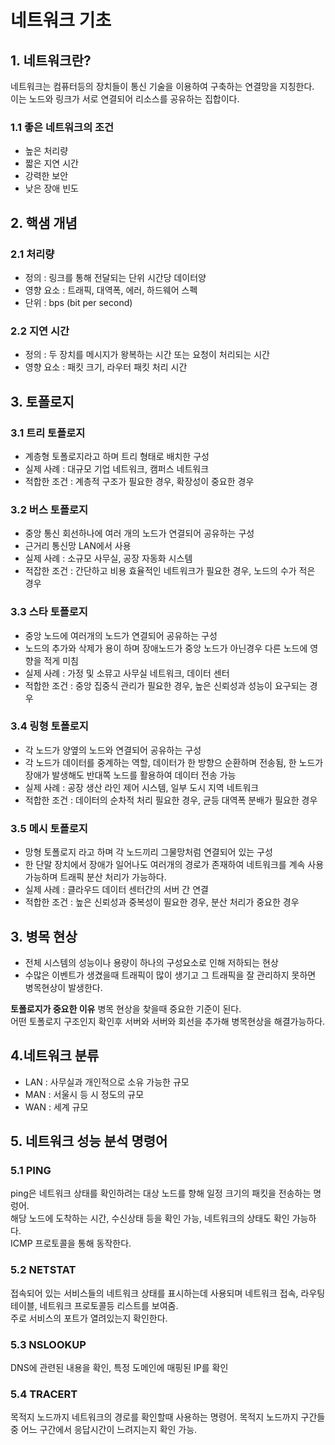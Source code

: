 # 네트워크 기초

## 1. 네트워크란?
네트워크는 컴퓨터등의 장치들이 통신 기술을 이용하여 구축하는 연결망을 지칭한다.  
이는 노드와 링크가 서로 연결되어 리소스를 공유하는 집합이다.

### 1.1 좋은 네트워크의 조건
 - 높은 처리량
 - 짧은 지연 시간
 - 강력한 보안
 - 낮은 장애 빈도

## 2. 핵샘 개념
### 2.1 처리량
- 정의 : 링크를 통해 전달되는 단위 시간당 데이터양
- 영향 요소 : 트래픽, 대역폭, 에러, 하드웨어 스펙
- 단위 : bps (bit per second)

### 2.2 지연 시간
- 정의 : 두 장치를 메시지가 왕복하는 시간 또는 요청이 처리되는 시간
- 영향 요소 : 패킷 크기, 라우터 패킷 처리 시간

## 3. 토폴로지

### 3.1 트리 토폴로지
- 계층형 토폴로지라고 하며 트리 형태로 배치한 구성
- 실제 사례 : 대규모 기업 네트워크, 캠퍼스 네트워크
- 적합한 조건 : 계층적 구조가 필요한 경우, 확장성이 중요한 경우

### 3.2 버스 토폴로지
- 중앙 통신 회선하나에 여러 개의 노드가 연결되어 공유하는 구성
- 근거리 통신망 LAN에서 사용
- 실제 사례 : 소규모 사무실, 공장 자동화 시스템
- 적잡한 조건 : 간단하고 비용 효율적인 네트워크가 필요한 경우, 노드의 수가 적은 경우

### 3.3 스타 토폴로지
- 중앙 노드에 여러개의 노드가 연결되어 공유하는 구성
- 노드의 추가와 삭제가 용이 하며 장애노드가 중앙 노드가 아닌경우 다른 노드에 영향을 적게 미침
- 실제 사례 : 가정 및 소뮤고 사무실 네트워크, 데이터 센터
- 적합한 조건 : 중앙 집중식 관리가 필요한 경우, 높은 신뢰성과 성능이 요구되는 경우

### 3.4 링형 토폴로지
- 각 노드가 양옆의 노드와 연결되어 공유하는 구성
- 각 노드가 데이터를 중계하는 역할, 데이터가 한 방향으 순환하며 전송됨, 한 노드가 장애가 발생해도 반대쪽 노드를 활용하여 데이터 전송 가능
- 실제 사례 : 공장 생산 라인 제어 시스템, 일부 도시 지역 네트워크
- 적합한 조건 : 데이터의 순차적 처리 필요한 경우, 균등 대역폭 분배가 필요한 경우

### 3.5 메시 토폴로지
- 망형 토폴로지 라고 하며 각 노드끼리 그물망처럼 연결되어 있는 구성
- 한 단말 장치에서 장애가 일어나도 여러개의 경로가 존재하여 네트워크를 계속 사용가능하며 트래픽 분산 처리가 가능하다.
- 실제 사례 : 클라우드 데이터 센터간의 서버 간 연결
- 적합한 조건 : 높은 신뢰성과 중복성이 필요한 경우, 분산 처리가 중요한 경우

## 3. 병목 현상
- 전체 시스템의 성능이나 용량이 하나의 구성요소로 인해 저하되는 현상
- 수많은 이벤트가 생겼을때 트래픽이 많이 생기고 그 트래픽을 잘 관리하지 못하면 병목현상이 발생한다.

**토폴로지가 중요한 이유**
병목 현상을 찾을때 중요한 기준이 된다.  
어떤 토폴로지 구조인지 확인후 서버와 서버와 회선을 추가해 병목현상을 해결가능하다.

## 4.네트워크 분류

- LAN : 사무실과 개인적으로 소유 가능한 규모
- MAN : 서울시 등 시 정도의 규모
- WAN : 세계 규모

## 5. 네트워크 성능 분석 명령어

### 5.1 PING
ping은 네트워크 상태를 확인하려는 대상 노드를 향해 일정 크기의 패킷을 전송하는 명렁어.  
해당 노드에 도착하는 시간, 수신상태 등을 확인 가능, 네트워크의 상태도 확인 가능하다.  
ICMP 프로토콜을 통해 동작한다.

### 5.2 NETSTAT
접속되어 있는 서비스들의 네트워크 상태를 표시하는데 사용되며 네트워크 접속, 라우팅 테이블, 네트워크 프로토콜등 리스트를 보여줌.  
주로 서비스의 포트가 열려있는지 확인한다.

### 5.3 NSLOOKUP
DNS에 관련된 내용을 확인, 특정 도메인에 매핑된 IP를 확인

### 5.4 TRACERT
목적지 노드까지 네트워크의 경로를 확인할때 사용하는 명령어. 목적지 노드까지 구간들 중 어느 구간에서 응답시간이 느려지는지 확인 가능.
